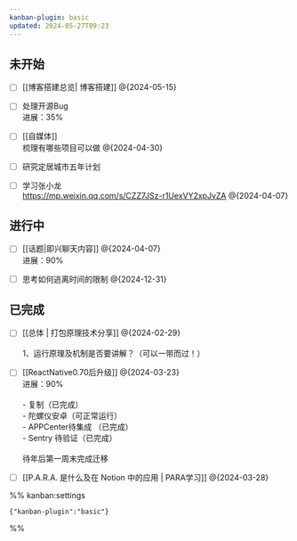 ```yaml
---
kanban-plugin: basic
updated: 2024-05-27T09:23
---
```


## 未开始

- [ ] [[博客搭建总览| 博客搭建]] @{2024-05-15}
- [ ] 处理开源Bug<br>进展：35%
- [ ] [[自媒体]]<br>梳理有哪些项目可以做 @{2024-04-30}
- [ ] 研究定居城市五年计划
- [ ] 学习张小龙<br>https://mp.weixin.qq.com/s/CZZ7JSz-r1UexVY2xpJvZA @{2024-04-07}


## 进行中

- [ ] [[话题|即兴聊天内容]] @{2024-04-07}<br>进展：90%
- [ ] 思考如何逃离时间的限制 @{2024-12-31}


## 已完成

- [ ] [[总体 | 打包原理技术分享]] @{2024-02-29} <br><br>1、运行原理及机制是否要讲解？（可以一带而过！）
- [ ] [[ReactNative0.70后升级]] @{2024-03-23}<br>进展：90%<br><br>- 复制（已完成）<br>- 陀螺仪安卓（可正常运行）<br>- APPCenter待集成 （已完成）<br>- Sentry 待验证（已完成）<br><br>待年后第一周末完成迁移
- [ ] [[P.A.R.A. 是什么及在 Notion 中的应用 | PARA学习]] @{2024-03-28}




%% kanban:settings
```
{"kanban-plugin":"basic"}
```
%%